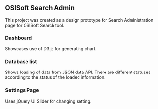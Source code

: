 ## OSISoft Search Admin ##

This project was created as a design prototype for Search Administration page for OSISoft Search tool.

### Dashboard ###

Showcases use of D3.js for generating chart.

### Database list ###

Shows loading of data from JSON data API. There are different statuses according to the status of the loaded information.

### Settings Page ###

Uses jQuery UI Slider for changing setting.